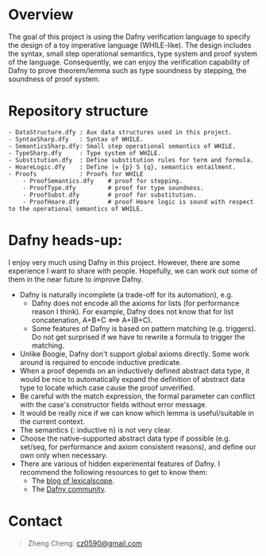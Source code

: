 Overview
=====
The goal of this project is using the Dafny verification language to specify the design of a toy imperative language (WHILE-like). The design includes the syntax, small step operational semantics, type system and proof system of the language. Consequently, we can enjoy the verification capability of Dafny to prove theorem/lemma such as type soundness by stepping, the soundness of proof system.


Repository structure
=====
	- DataStructure.dfy : Aux data structures used in this project.
	- SyntaxSharp.dfy	: Syntax of WHILE.
	- SemanticsSharp.dfy: Small step operational semantics of WHILE.
	- TypeSharp.dfy		: Type system of WHILE.
	- Substitution.dfy	: Define substitution rules for term and formula.
	- HoareLogic.dfy	: Define |= {p} S {q}, semantics entailment.
	- Proofs			: Proofs for WHILE 
		- ProofSemantics.dfy	# proof for stepping.
		- ProofType.dfy			# proof for type soundness.
		- ProofSubst.dfy		# proof for substitution.
		- ProofHoare.dfy		# proof Hoare logic is sound with respect to the operational semantics of WHILE.


Dafny heads-up:
=====
I enjoy very much using Dafny in this project. However, there are some experience I want to share with people. Hopefully, we can work out some of them in the near future to improve Dafny.
* Dafny is naturally incomplete (a trade-off for its automation), e.g.
   * Dafny does not encode all the axioms for lists (for performance reason I think). For example, Dafny does not know that for list concatenation, A+B+C <==> A+(B+C).
   * Some features of Dafny is based on pattern matching (e.g. triggers). Do not get surprised if we have to rewrite a formula to trigger the matching. 
* Unlike Boogie, Dafny don't support global axioms directly. Some work around is required to encode inductive predicate.
* When a proof depends on an inductively defined abstract data type, it would be nice to automatically expand the definition of abstract data type to locate which case cause the proof unverified. 
* Be careful with the match expression, the formal parameter can conflict with the case's constructor fields without error message.
* It would be really nice if we can know which lemma is useful/suitable in the current context.
* The semantics {: inductive n} is not very clear. 
* Choose the native-supported abstract data type if possible (e.g. set/seq, for performance and axiom consistent reasons), and define our own only when necessary.
* There are various of hidden experimental features of Dafny. I recommend the following resources to get to know them:
   * The [blog of lexicalscope](http://www.lexicalscope.com/blog/).
   * The [Dafny community](https://dafny.codeplex.com/discussions).


Contact
=====
> Zheng Cheng: cz0590@gmail.com


